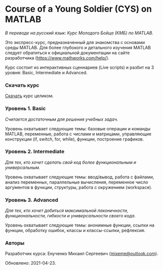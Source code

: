 # Course of a Young Soldier (CYS) on MATLAB
_В переводе на русский язык: Курс Молодого Бойца (КМБ) по MATLAB._

Это экспресс-курс, предназначенный для знакомства с основами среды MATLAB. Для более глубокого и детального изучения MATLAB следует обратиться к официальной документации на сайте разработчика (https://www.mathworks.com/help/).

Курс состоит из интерактивных сценнариев (Live scripts) и разбит на 3 уровня: Basic, Intermediate и Advanced.

### Скачать курс
[Скачать](https://github.com/mixeme/CYS_MATLAB/blob/main/CYS_MATLAB%20v2021-04-23.zip) курс целиком.

### Уровень 1. Basic
_Считается достаточным для решения учебных задач._

Уровень охватывает следующие темы: базовые операции и команды MATLAB, переменные, работа с числами и матрицами, управляющие конструкции (if, switch, for, while), функции, построение графиков.

### Уровень 2. Intermediate
_Для тех, кто хочет сделать свой код более функциональным и универсальным._

Уровень охватывает следующие темы: ввод/вывод, работа с файлами, анализ переменных, параллельные вычисления, переменное число аргументов в функции, структуры, работа с окружением (workspace).

### Уровень 3. Advanced
_Для тех, кто хочет добиться максимальной лаконичности, функциональности, гибкости и универсальности своего кода._

Уровень охватывает следующие темы: анонимные функции, ссылки на функции, обработку ошибок, классы и классы-ссылки, рефлексия.

### Авторы
Разработчик курса: Енученко Михаил Сергеевич (mixeme@outlook.com).

Обновлено: 2021-04-23.
